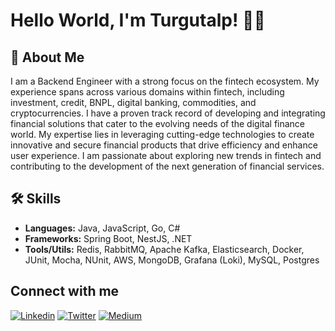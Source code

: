 
# Hello World, I'm Turgutalp! 🤘🏻

## 🚀 About Me
I am a Backend Engineer with a strong focus on the fintech ecosystem. My experience spans across various domains within fintech, including investment, credit, BNPL, digital banking, commodities, and cryptocurrencies. I have a proven track record of developing and integrating financial solutions that cater to the evolving needs of the digital finance world. My expertise lies in leveraging cutting-edge technologies to create innovative and secure financial products that drive efficiency and enhance user experience. I am passionate about exploring new trends in fintech and contributing to the development of the next generation of financial services.

## 🛠️ Skills
- **Languages:** Java, JavaScript, Go, C#
- **Frameworks:** Spring Boot, NestJS, .NET
- **Tools/Utils:** Redis, RabbitMQ, Apache Kafka, Elasticsearch, Docker, JUnit, Mocha, NUnit, AWS, MongoDB, Grafana (Loki), MySQL, Postgres


## Connect with me
[![Linkedin](https://img.shields.io/badge/LinkedIn-0077B5?style=for-the-badge&logo=linkedin&logoColor=white)](https://www.linkedin.com/in/turgutalptug/)
[![Twitter](https://img.shields.io/badge/Twitter-1DA1F2?style=for-the-badge&logo=twitter&logoColor=white)](https://twitter.com/TurgutalpTugg)
[![Medium](https://img.shields.io/badge/Medium-12100E?style=for-the-badge&logo=medium&logoColor=white)](https://medium.com/@turgutalptug)
